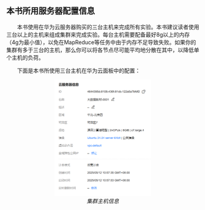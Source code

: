 ## 本书所用服务器配置信息

&emsp;&emsp;本书使用在华为云服务器购买的三台主机来完成所有实验。本书建议读者使用三台以上的主机来组成集群来完成实验。每台主机需要配备最好8g以上的内存（4g为最小值），以免在MapReduce等任务中由于内存不足导致失败。如果你的集群有多于三台的主机，那么你可以将各节点尽可能平均地分散在其中，以降低单个主机的负荷。

&emsp;&emsp;下面是本书所使用三台主机在华为云面板中的配置：

<p align="center">
    <img src="/pic/附录/集群主机信息.png" width="50%">
    <br/>
    <em>集群主机信息</em>
</p>

